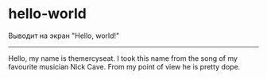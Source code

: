 # hello-world
Выводит на экран "Hello, world!"

-----
Hello, my name is themercyseat. I took this name from the song of my favourite musician Nick Cave. From my point of view he is pretty dope.
